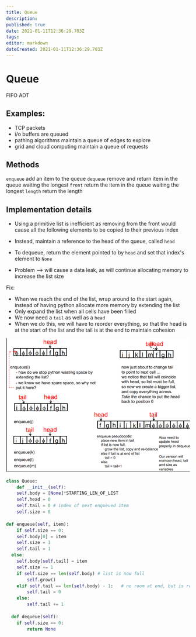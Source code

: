 ```yaml
---
title: Queue
description: 
published: true
date: 2021-01-11T12:36:29.703Z
tags: 
editor: markdown
dateCreated: 2021-01-11T12:36:29.703Z
---
```


# Queue

FIFO ADT

## Examples:
- TCP packets
- i/o buffers are queued
- pathing algorithms maintain a queue of edges to explore
- grid and cloud computing maintain a queue of requests

## Methods

`enqueue` add an item to the queue
`dequeue` remove and return item in the queue waiting the longest
`front` 	return the item in the queue waiting the longest
`length` 	return the length

## Implementation details

- Using a primitive list is inefficient as removing from the front would cause all the following elements to be copied to their previous index

- Instead, maintain a reference to the head of the queue, called `head`
- To dequeue, return the element pointed to by `head` and set that index's element to `None`

- Problem --> will cause a data leak, as will continue allocating memory to increase the list size

Fix:
- When we reach the end of the list, wrap around to the start again, instead of having python allocate more memory by extending the list
- Only expand the list when all cells have been filled
- We now need a `tail` as well as a `head`
- When we do this, we will have to reorder everything, so that the head is at the start of the list and the tail is at the end to maintain cohesion

![queue-reorder.png](/queue-reorder.png)

```py
class Queue:
	def __init__(self):
  	self.body = [None]*STARTING_LEN_OF_LIST
    self.head = 0
    self.tail = 0 # index of next enqueued item
    self.size = 0

def enqueue(self, item):
	if self.size == 0:
  	self.body[0] = item
    self.size = 1
    self.tail = 1
  else:
  	self.body[self.tail] = item
    self.size += 1
    if self.size == len(self.body) # list is now full
    	self.grow()
    elif self.tail == len(self.body) - 1:	# no room at end, but is room at front
    	self.tail = 0
    else:
    	self.tail += 1
  
  def dequeue(self):
  	if self.size == 0:
    	return None
    	
    
    
    
    
    
    
    
```





